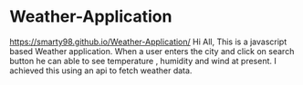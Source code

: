 # Weather-Application
https://smarty98.github.io/Weather-Application/
Hi All, This is a javascript based Weather application.
When a user enters the city and click on search button he can able to see temperature , humidity and wind at present.
I achieved this using an api to fetch weather data.
